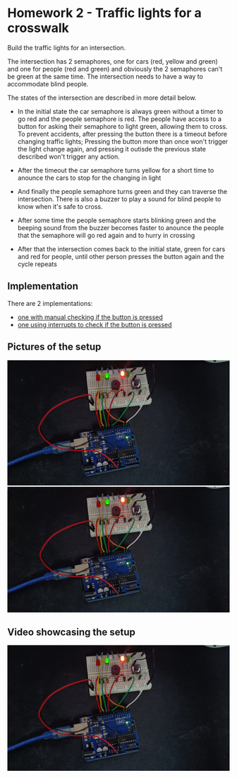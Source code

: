 # Homework 2 - Traffic lights for a crosswalk

Build the traffic lights for an intersection.

The intersection has 2 semaphores, one for cars (red, yellow and green) and one for people (red and green) and obviously the 2 semaphores can't be green at the same time. The intersection needs to have a way to accommodate blind people.

The states of the intersection are described in more detail below.

- In the initial state the car semaphore is always green without a timer to go red and the people semaphore is red. The people have access to a button for asking their semaphore to light green, allowing them to cross.
  To prevent accidents, after pressing the button there is a timeout before changing traffic lights;
  Pressing the button more than once won't trigger the light change again, and pressing it outisde the previous state described won't trigger any action.

- After the timeout the car semaphore turns yellow for a short time to anounce the cars to stop for the changing in light

- And finally the people semaphore turns green and they can traverse the intersection. There is also a buzzer to play a sound for blind people to know when it's safe to cross.

- After some time the people semaphore starts blinking green and the beeping sound from the buzzer becomes faster to anounce the people that the semaphore will go red again and to hurry in crossing

- After that the intersection comes back to the initial state, green for cars and red for people, until other person presses the button again and the cycle repeats

## Implementation

There are 2 implementations:

- [one with manual checking if the button is pressed](./homework_2.ino)
- [one using interrupts to check if the button is pressed](./homework_2_with_interrupt.ino)

## Pictures of the setup

![setup_traffic_lights_1_img](./images/setup_traffic_lights_1.jpg)
![setup_traffic_lights_2_img](./images/setup_traffic_lights_2.jpg)

## Video showcasing the setup

[![hw2_traffic_lights_video_showcase](./images/setup_traffic_lights_1.jpg)](https://youtu.be/ywv96ICznEM)
